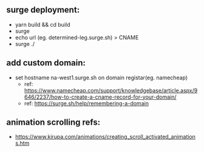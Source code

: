 ## surge deployment:

- yarn build && cd build
- surge
- echo url (eg. determined-leg.surge.sh) > CNAME
- surge ./

## add custom domain:

- set hostname na-west1.surge.sh on domain registar(eg. namecheap)
  - ref: https://www.namecheap.com/support/knowledgebase/article.aspx/9646/2237/how-to-create-a-cname-record-for-your-domain/
  - ref: https://surge.sh/help/remembering-a-domain

## animation scrolling refs:

- https://www.kirupa.com/animations/creating_scroll_activated_animations.htm
